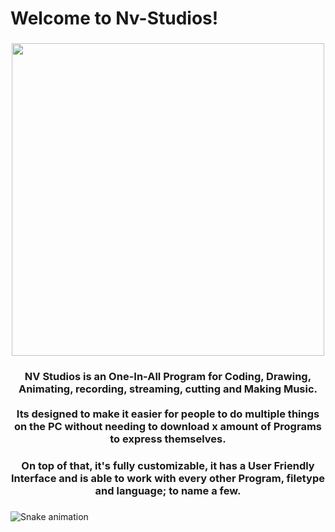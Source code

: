 <h1 align="left">Welcome to Nv-Studios!</h1>

###

<div align="center">
  <img height="500" src="https://cdn.discordapp.com/attachments/1176483006546972682/1176487757682589697/SIn4JYA.jpg?ex=656f0c9b&is=655c979b&hm=4480228c5923c1ea0ddb6721dd4c936c6ff87de2adcff10cd4a4762d40a17bb2&a95&"  />
</div>

###

<h3 align="center">NV Studios is an One-In-All Program for Coding, Drawing, Animating, recording, streaming, cutting and Making Music.<br><br>Its designed to make it easier for people to do multiple things on the PC without needing to download x amount of Programs to express themselves.</h3>

###

<p align="left"></p>

###

<h3 align="center">On top of that, it's fully customizable, it has a User Friendly Interface and is able to work with every other Program, filetype and language; to name a few.</h3>

###

<img src="https://raw.githubusercontent.com/driftintime/driftintime/output/snake.svg" alt="Snake animation" />

###
